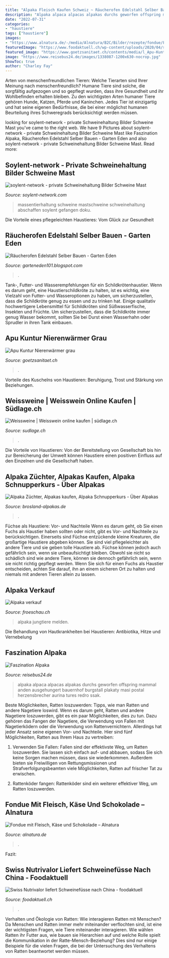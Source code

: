 ```yaml
---
title: "Alpaka Fleisch Kaufen Schweiz ~ Räucherofen Edelstahl Selber Bauen"
description: "Alpaka alpaca alpacas alpakas durchs geworfen offspring mammal anden ausgehungert bauernhof burgstall plakaty masi postal herzensbrecher aurina tures redro ssak"
date: "2022-07-31"
categories:
- "haustiere"
tags: ["haustiere"]
images:
- "https://www.alnatura.de/-/media/Alnatura/B2C/Bilder/rezepte/fondue/Fettfondue_2400x1350.jpg"
featuredImage: "https://www.foodaktuell.ch/wp-content/uploads/2020/04/schwein-fuss_big_retina-1024x724.jpg"
featured_image: "https://www.goetzsanitaet.ch/contents/media/l_Apu-Kuntur-Nierenwaermer-24000-grau_20191116155237.jpg"
image: "https://www.reisebus24.de/images/1338087-1200x630-nocrop.jpg"
ShowToc: true
author: "Charley Fay"
---
```



Arten von menschenfreundlichen Tieren: Welche Tierarten sind Ihrer Meinung nach menschenfreundlich?
Humane Tiere sind solche, die sorgfältig aufgezogen und so gepflegt wurden, dass ihre Gesundheit und ihr Wohlbefinden erhalten bleiben. Zu den wichtigsten Arten humaner Tiere gehören Hunde, Katzen, Pferde und Kaninchen. Jedes Tier ist einzigartig und hat seine eigenen Bedürfnisse, die bei einer möglichst humanen Beurteilung ihres Schweregrads berücksichtigt werden müssen.

	

		
looking for soylent-network - private Schweinehaltung Bilder Schweine Mast you've came to the right web. We have 9 Pictures about soylent-network - private Schweinehaltung Bilder Schweine Mast like Faszination Alpaka, Räucherofen Edelstahl Selber Bauen - Garten Eden and also soylent-network - private Schweinehaltung Bilder Schweine Mast. Read more:
		
    
## Soylent-network - Private Schweinehaltung Bilder Schweine Mast

<img loading=lazy src="http://soylent-network.com/doku/bilder7/IMG_2678_RGB_300dpi.jpg" onerror="this.onerror=null;this.src='https://tse2.mm.bing.net/th?id=OIP.xFfd0NhrvamtzDA37F_ZugHaE8&amp;pid=15.1';" alt="soylent-network - private Schweinehaltung Bilder Schweine Mast">

_Source: soylent-network.com_

>massentierhaltung schweine mastschweine schweinehaltung abschaffen soylent gefangen doku. 

	

Die Vorteile eines pflegeleichten Haustieres: Vom Glück zur Gesundheit

    
## Räucherofen Edelstahl Selber Bauen - Garten Eden

<img loading=lazy src="https://lh6.googleusercontent.com/proxy/3N2GTPVblH1PJt56WK8HVZ0sxj2vhSMRMzY-tZeYk4O3CEHCqIImh22_YP_STemegJKRsgfJLTLtpHoXiwxbm0R0nWWVRNsMtqTfHO6MU0P-zLRHzb8j2dSfHNCR4QvHUwYjUHgtBfLQLGDI31fLNC5zVVAc5Ix4VB5nrfU0x8w=s0-d" onerror="this.onerror=null;this.src='https://tse3.mm.bing.net/th?id=OIP.Xo1jSLhaTx_RGQdT9NRdywHaLG&amp;pid=15.1';" alt="Räucherofen Edelstahl Selber Bauen - Garten Eden">

_Source: garteneden101.blogspot.com_

>. 

	

Tank-, Futter- und Wasserempfehlungen für ein Schildkrötenhaustier.
Wenn es darum geht, eine Haustierschildkröte zu halten, ist es wichtig, eine Vielzahl von Futter- und Wasseroptionen zu haben, um sicherzustellen, dass die Schildkröte genug zu essen und zu trinken hat. Einige qualitativ hochwertigere Lebensmittel für Schildkröten sind Süßwasserfische, Insekten und Früchte. Um sicherzustellen, dass die Schildkröte immer genug Wasser bekommt, sollten Sie bei Durst einen Wasserhahn oder Sprudler in ihren Tank einbauen.

    
## Apu Kuntur Nierenwärmer Grau

<img loading=lazy src="https://www.goetzsanitaet.ch/contents/media/l_Apu-Kuntur-Nierenwaermer-24000-grau_20191116155237.jpg" onerror="this.onerror=null;this.src='https://tse1.mm.bing.net/th?id=OIP.MnQt_1R1Y3bfKtyTRXVMFQHaLP&amp;pid=15.1';" alt="Apu Kuntur Nierenwärmer grau">

_Source: goetzsanitaet.ch_

>. 

	

Vorteile des Kuschelns von Haustieren: Beruhigung, Trost und Stärkung von Beziehungen.

    
## Weissweine | Weisswein Online Kaufen | Südlage.ch

<img loading=lazy src="https://sudlage.ch/wp-content/uploads/2017/03/südlage-weisswein-banner-web.jpg" onerror="this.onerror=null;this.src='https://tse3.mm.bing.net/th?id=OIP.1eR4AMFr1JQRgd96Hke-dgHaCC&amp;pid=15.1';" alt="Weissweine | Weisswein online kaufen | südlage.ch">

_Source: sudlage.ch_

>. 

	

Die Vorteile von Haustieren: Von der Bereitstellung von Gesellschaft bis hin zur Bereicherung der Umwelt können Haustiere einen positiven Einfluss auf den Einzelnen und die Gesellschaft haben.

    
## Alpaka Züchter, Alpakas Kaufen, Alpaka Schnupperkurs - Über Alpakas

<img loading=lazy src="https://www.brosland-alpakas.de/s/cc_images/cache_4625439.JPG?t=1475069150" onerror="this.onerror=null;this.src='https://tse4.mm.bing.net/th?id=OIP.k2l7reZnRQo8XamX1-32SQHaEP&amp;pid=15.1';" alt="Alpaka Züchter, Alpakas kaufen, Alpaka Schnupperkurs - Über Alpakas">

_Source: brosland-alpakas.de_

>. 

	

Füchse als Haustiere: Vor- und Nachteile
Wenn es darum geht, ob Sie einen Fuchs als Haustier haben sollten oder nicht, gibt es Vor- und Nachteile zu berücksichtigen. Einerseits sind Füchse entzückende kleine Kreaturen, die großartige Haustiere abgeben können. Sie sind viel pflegeleichter als andere Tiere und sie geben tolle Haustiere ab. Füchse können jedoch auch gefährlich sein, wenn sie unbeaufsichtigt bleiben. Obwohl sie nicht so schädlich sind wie andere Tiere, können sie dennoch gefährlich sein, wenn sie nicht richtig gepflegt werden. Wenn Sie sich für einen Fuchs als Haustier entscheiden, achten Sie darauf, ihn an einem sicheren Ort zu halten und niemals mit anderen Tieren allein zu lassen.

    
## Alpaka Verkauf

<img loading=lazy src="https://www.froeschau.ch/20160507_183854.jpg" onerror="this.onerror=null;this.src='https://tse3.mm.bing.net/th?id=OIP.867L6u6mbmwse4BFXJIHRwAAAA&amp;pid=15.1';" alt="Alpaka verkauf">

_Source: froeschau.ch_

>alpaka jungtiere melden. 

	

Die Behandlung von Hautkrankheiten bei Haustieren: Antibiotika, Hitze und Vernebelung

    
## Faszination Alpaka

<img loading=lazy src="https://www.reisebus24.de/images/1338087-1200x630-nocrop.jpg" onerror="this.onerror=null;this.src='https://tse4.mm.bing.net/th?id=OIP.wO9l4iQtZxNIMnqOtxKowgHaE7&amp;pid=15.1';" alt="Faszination Alpaka">

_Source: reisebus24.de_

>alpaka alpaca alpacas alpakas durchs geworfen offspring mammal anden ausgehungert bauernhof burgstall plakaty masi postal herzensbrecher aurina tures redro ssak. 

	

Beste Möglichkeiten, Ratten loszuwerden: Tipps, wie man Ratten und andere Nagetiere loswird.
Wenn es darum geht, Ratten und andere Nagetiere loszuwerden, gibt es ein paar Möglichkeiten, dies zu tun. Dazu gehören das Fangen der Nagetiere, die Verwendung von Fallen mit Nagetierködern oder die Verwendung von Rattenvernichtern. Allerdings hat jeder Ansatz seine eigenen Vor- und Nachteile. Hier sind fünf Möglichkeiten, Ratten aus Ihrem Haus zu vertreiben:
1) Verwenden Sie Fallen: Fallen sind der effektivste Weg, um Ratten loszuwerden. Sie lassen sich einfach auf- und abbauen, sodass Sie sich keine Sorgen machen müssen, dass sie wiederkommen. Außerdem bieten sie Freiwilligen von Rettungsmissionen und Strafverfolgungsbeamten viele Möglichkeiten, Ratten auf frischer Tat zu erwischen.

2) Rattenköder fangen: Rattenköder sind ein weiterer effektiver Weg, um Ratten loszuwerden.

    
## Fondue Mit Fleisch, Käse Und Schokolade – Alnatura

<img loading=lazy src="https://www.alnatura.de/-/media/Alnatura/B2C/Bilder/rezepte/fondue/Fettfondue_2400x1350.jpg" onerror="this.onerror=null;this.src='https://tse3.mm.bing.net/th?id=OIP.rOV3DHxvuCG-Y_M2NTRBNQHaEK&amp;pid=15.1';" alt="Fondue mit Fleisch, Käse und Schokolade – Alnatura">

_Source: alnatura.de_

>. 

	

Fazit:

    
## Swiss Nutrivalor Liefert Schweinefüsse Nach China - Foodaktuell

<img loading=lazy src="https://www.foodaktuell.ch/wp-content/uploads/2020/04/schwein-fuss_big_retina-1024x724.jpg" onerror="this.onerror=null;this.src='https://tse4.mm.bing.net/th?id=OIP.qDlEmsLklT40G2mnyLRuMgHaFP&amp;pid=15.1';" alt="Swiss Nutrivalor liefert Schweinefüsse nach China - foodaktuell">

_Source: foodaktuell.ch_

>. 

	

Verhalten und Ökologie von Ratten: Wie interagieren Ratten mit Menschen?
Da Menschen und Ratten immer mehr miteinander verflochten sind, ist eine der wichtigsten Fragen, wie Tiere miteinander interagieren. Wie wählen Ratten ihr Futter aus, wie bauen sie Hierarchien auf und welche Rolle spielt die Kommunikation in der Ratte-Mensch-Beziehung? Dies sind nur einige Beispiele für die vielen Fragen, die bei der Untersuchung des Verhaltens von Ratten beantwortet werden müssen.

